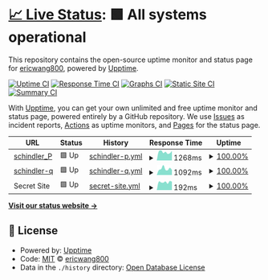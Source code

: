 # [📈 Live Status](https://ericwang800.github.io/healthcheck): <!--live status--> **🟩 All systems operational**

This repository contains the open-source uptime monitor and status page for [ericwang800](https://ericwang800.github.io/healthcheck), powered by [Upptime](https://github.com/upptime/upptime).

[![Uptime CI](https://github.com/ericwang800/healthcheck/workflows/Uptime%20CI/badge.svg)](https://github.com/ericwang800/healthcheck/actions?query=workflow%3A%22Uptime+CI%22)
[![Response Time CI](https://github.com/ericwang800/healthcheck/workflows/Response%20Time%20CI/badge.svg)](https://github.com/ericwang800/healthcheck/actions?query=workflow%3A%22Response+Time+CI%22)
[![Graphs CI](https://github.com/ericwang800/healthcheck/workflows/Graphs%20CI/badge.svg)](https://github.com/ericwang800/healthcheck/actions?query=workflow%3A%22Graphs+CI%22)
[![Static Site CI](https://github.com/ericwang800/healthcheck/workflows/Static%20Site%20CI/badge.svg)](https://github.com/ericwang800/healthcheck/actions?query=workflow%3A%22Static+Site+CI%22)
[![Summary CI](https://github.com/ericwang800/healthcheck/workflows/Summary%20CI/badge.svg)](https://github.com/ericwang800/healthcheck/actions?query=workflow%3A%22Summary+CI%22)

With [Upptime](https://upptime.js.org), you can get your own unlimited and free uptime monitor and status page, powered entirely by a GitHub repository. We use [Issues](https://github.com/ericwang800/healthcheck/issues) as incident reports, [Actions](https://github.com/ericwang800/healthcheck/actions) as uptime monitors, and [Pages](https://ericwang800.github.io/healthcheck) for the status page.

<!--start: status pages-->
<!-- This summary is generated by Upptime (https://github.com/upptime/upptime) -->
<!-- Do not edit this manually, your changes will be overwritten -->
<!-- prettier-ignore -->
| URL | Status | History | Response Time | Uptime |
| --- | ------ | ------- | ------------- | ------ |
| <img alt="" src="https://favicons.githubusercontent.com/main.dm-cn-p.ioee10-cloud.cn" height="13"> [schindler_P](https://main.dm-cn-p.ioee10-cloud.cn/apps/cockpit/index.html#/) | 🟩 Up | [schindler-p.yml](https://github.com/ericwang800/healthcheck/commits/HEAD/history/schindler-p.yml) | <details><summary><img alt="Response time graph" src="./graphs/schindler-p/response-time-week.png" height="20"> 1268ms</summary><br><a href="https://ericwang800.github.io/healthcheck/history/schindler-p"><img alt="Response time 1543" src="https://img.shields.io/endpoint?url=https%3A%2F%2Fraw.githubusercontent.com%2Fericwang800%2Fhealthcheck%2FHEAD%2Fapi%2Fschindler-p%2Fresponse-time.json"></a><br><a href="https://ericwang800.github.io/healthcheck/history/schindler-p"><img alt="24-hour response time 1189" src="https://img.shields.io/endpoint?url=https%3A%2F%2Fraw.githubusercontent.com%2Fericwang800%2Fhealthcheck%2FHEAD%2Fapi%2Fschindler-p%2Fresponse-time-day.json"></a><br><a href="https://ericwang800.github.io/healthcheck/history/schindler-p"><img alt="7-day response time 1268" src="https://img.shields.io/endpoint?url=https%3A%2F%2Fraw.githubusercontent.com%2Fericwang800%2Fhealthcheck%2FHEAD%2Fapi%2Fschindler-p%2Fresponse-time-week.json"></a><br><a href="https://ericwang800.github.io/healthcheck/history/schindler-p"><img alt="30-day response time 1543" src="https://img.shields.io/endpoint?url=https%3A%2F%2Fraw.githubusercontent.com%2Fericwang800%2Fhealthcheck%2FHEAD%2Fapi%2Fschindler-p%2Fresponse-time-month.json"></a><br><a href="https://ericwang800.github.io/healthcheck/history/schindler-p"><img alt="1-year response time 1543" src="https://img.shields.io/endpoint?url=https%3A%2F%2Fraw.githubusercontent.com%2Fericwang800%2Fhealthcheck%2FHEAD%2Fapi%2Fschindler-p%2Fresponse-time-year.json"></a></details> | <details><summary><a href="https://ericwang800.github.io/healthcheck/history/schindler-p">100.00%</a></summary><a href="https://ericwang800.github.io/healthcheck/history/schindler-p"><img alt="All-time uptime 99.38%" src="https://img.shields.io/endpoint?url=https%3A%2F%2Fraw.githubusercontent.com%2Fericwang800%2Fhealthcheck%2FHEAD%2Fapi%2Fschindler-p%2Fuptime.json"></a><br><a href="https://ericwang800.github.io/healthcheck/history/schindler-p"><img alt="24-hour uptime 100.00%" src="https://img.shields.io/endpoint?url=https%3A%2F%2Fraw.githubusercontent.com%2Fericwang800%2Fhealthcheck%2FHEAD%2Fapi%2Fschindler-p%2Fuptime-day.json"></a><br><a href="https://ericwang800.github.io/healthcheck/history/schindler-p"><img alt="7-day uptime 100.00%" src="https://img.shields.io/endpoint?url=https%3A%2F%2Fraw.githubusercontent.com%2Fericwang800%2Fhealthcheck%2FHEAD%2Fapi%2Fschindler-p%2Fuptime-week.json"></a><br><a href="https://ericwang800.github.io/healthcheck/history/schindler-p"><img alt="30-day uptime 99.38%" src="https://img.shields.io/endpoint?url=https%3A%2F%2Fraw.githubusercontent.com%2Fericwang800%2Fhealthcheck%2FHEAD%2Fapi%2Fschindler-p%2Fuptime-month.json"></a><br><a href="https://ericwang800.github.io/healthcheck/history/schindler-p"><img alt="1-year uptime 99.38%" src="https://img.shields.io/endpoint?url=https%3A%2F%2Fraw.githubusercontent.com%2Fericwang800%2Fhealthcheck%2FHEAD%2Fapi%2Fschindler-p%2Fuptime-year.json"></a></details>
| <img alt="" src="https://favicons.githubusercontent.com/main.dm-cn-q.ioee10-cloud.cn" height="13"> [schindler-q](https://main.dm-cn-q.ioee10-cloud.cn/apps/devicemanagement/index.html) | 🟩 Up | [schindler-q.yml](https://github.com/ericwang800/healthcheck/commits/HEAD/history/schindler-q.yml) | <details><summary><img alt="Response time graph" src="./graphs/schindler-q/response-time-week.png" height="20"> 1092ms</summary><br><a href="https://ericwang800.github.io/healthcheck/history/schindler-q"><img alt="Response time 1783" src="https://img.shields.io/endpoint?url=https%3A%2F%2Fraw.githubusercontent.com%2Fericwang800%2Fhealthcheck%2FHEAD%2Fapi%2Fschindler-q%2Fresponse-time.json"></a><br><a href="https://ericwang800.github.io/healthcheck/history/schindler-q"><img alt="24-hour response time 998" src="https://img.shields.io/endpoint?url=https%3A%2F%2Fraw.githubusercontent.com%2Fericwang800%2Fhealthcheck%2FHEAD%2Fapi%2Fschindler-q%2Fresponse-time-day.json"></a><br><a href="https://ericwang800.github.io/healthcheck/history/schindler-q"><img alt="7-day response time 1092" src="https://img.shields.io/endpoint?url=https%3A%2F%2Fraw.githubusercontent.com%2Fericwang800%2Fhealthcheck%2FHEAD%2Fapi%2Fschindler-q%2Fresponse-time-week.json"></a><br><a href="https://ericwang800.github.io/healthcheck/history/schindler-q"><img alt="30-day response time 1783" src="https://img.shields.io/endpoint?url=https%3A%2F%2Fraw.githubusercontent.com%2Fericwang800%2Fhealthcheck%2FHEAD%2Fapi%2Fschindler-q%2Fresponse-time-month.json"></a><br><a href="https://ericwang800.github.io/healthcheck/history/schindler-q"><img alt="1-year response time 1783" src="https://img.shields.io/endpoint?url=https%3A%2F%2Fraw.githubusercontent.com%2Fericwang800%2Fhealthcheck%2FHEAD%2Fapi%2Fschindler-q%2Fresponse-time-year.json"></a></details> | <details><summary><a href="https://ericwang800.github.io/healthcheck/history/schindler-q">100.00%</a></summary><a href="https://ericwang800.github.io/healthcheck/history/schindler-q"><img alt="All-time uptime 97.14%" src="https://img.shields.io/endpoint?url=https%3A%2F%2Fraw.githubusercontent.com%2Fericwang800%2Fhealthcheck%2FHEAD%2Fapi%2Fschindler-q%2Fuptime.json"></a><br><a href="https://ericwang800.github.io/healthcheck/history/schindler-q"><img alt="24-hour uptime 100.00%" src="https://img.shields.io/endpoint?url=https%3A%2F%2Fraw.githubusercontent.com%2Fericwang800%2Fhealthcheck%2FHEAD%2Fapi%2Fschindler-q%2Fuptime-day.json"></a><br><a href="https://ericwang800.github.io/healthcheck/history/schindler-q"><img alt="7-day uptime 100.00%" src="https://img.shields.io/endpoint?url=https%3A%2F%2Fraw.githubusercontent.com%2Fericwang800%2Fhealthcheck%2FHEAD%2Fapi%2Fschindler-q%2Fuptime-week.json"></a><br><a href="https://ericwang800.github.io/healthcheck/history/schindler-q"><img alt="30-day uptime 97.14%" src="https://img.shields.io/endpoint?url=https%3A%2F%2Fraw.githubusercontent.com%2Fericwang800%2Fhealthcheck%2FHEAD%2Fapi%2Fschindler-q%2Fuptime-month.json"></a><br><a href="https://ericwang800.github.io/healthcheck/history/schindler-q"><img alt="1-year uptime 97.14%" src="https://img.shields.io/endpoint?url=https%3A%2F%2Fraw.githubusercontent.com%2Fericwang800%2Fhealthcheck%2FHEAD%2Fapi%2Fschindler-q%2Fuptime-year.json"></a></details>
| <img alt="" src="https://favicons.githubusercontent.com/null" height="13"> Secret Site | 🟩 Up | [secret-site.yml](https://github.com/ericwang800/healthcheck/commits/HEAD/history/secret-site.yml) | <details><summary><img alt="Response time graph" src="./graphs/secret-site/response-time-week.png" height="20"> 192ms</summary><br><a href="https://ericwang800.github.io/healthcheck/history/secret-site"><img alt="Response time 192" src="https://img.shields.io/endpoint?url=https%3A%2F%2Fraw.githubusercontent.com%2Fericwang800%2Fhealthcheck%2FHEAD%2Fapi%2Fsecret-site%2Fresponse-time.json"></a><br><a href="https://ericwang800.github.io/healthcheck/history/secret-site"><img alt="24-hour response time 187" src="https://img.shields.io/endpoint?url=https%3A%2F%2Fraw.githubusercontent.com%2Fericwang800%2Fhealthcheck%2FHEAD%2Fapi%2Fsecret-site%2Fresponse-time-day.json"></a><br><a href="https://ericwang800.github.io/healthcheck/history/secret-site"><img alt="7-day response time 192" src="https://img.shields.io/endpoint?url=https%3A%2F%2Fraw.githubusercontent.com%2Fericwang800%2Fhealthcheck%2FHEAD%2Fapi%2Fsecret-site%2Fresponse-time-week.json"></a><br><a href="https://ericwang800.github.io/healthcheck/history/secret-site"><img alt="30-day response time 192" src="https://img.shields.io/endpoint?url=https%3A%2F%2Fraw.githubusercontent.com%2Fericwang800%2Fhealthcheck%2FHEAD%2Fapi%2Fsecret-site%2Fresponse-time-month.json"></a><br><a href="https://ericwang800.github.io/healthcheck/history/secret-site"><img alt="1-year response time 192" src="https://img.shields.io/endpoint?url=https%3A%2F%2Fraw.githubusercontent.com%2Fericwang800%2Fhealthcheck%2FHEAD%2Fapi%2Fsecret-site%2Fresponse-time-year.json"></a></details> | <details><summary><a href="https://ericwang800.github.io/healthcheck/history/secret-site">100.00%</a></summary><a href="https://ericwang800.github.io/healthcheck/history/secret-site"><img alt="All-time uptime 92.04%" src="https://img.shields.io/endpoint?url=https%3A%2F%2Fraw.githubusercontent.com%2Fericwang800%2Fhealthcheck%2FHEAD%2Fapi%2Fsecret-site%2Fuptime.json"></a><br><a href="https://ericwang800.github.io/healthcheck/history/secret-site"><img alt="24-hour uptime 100.00%" src="https://img.shields.io/endpoint?url=https%3A%2F%2Fraw.githubusercontent.com%2Fericwang800%2Fhealthcheck%2FHEAD%2Fapi%2Fsecret-site%2Fuptime-day.json"></a><br><a href="https://ericwang800.github.io/healthcheck/history/secret-site"><img alt="7-day uptime 100.00%" src="https://img.shields.io/endpoint?url=https%3A%2F%2Fraw.githubusercontent.com%2Fericwang800%2Fhealthcheck%2FHEAD%2Fapi%2Fsecret-site%2Fuptime-week.json"></a><br><a href="https://ericwang800.github.io/healthcheck/history/secret-site"><img alt="30-day uptime 92.04%" src="https://img.shields.io/endpoint?url=https%3A%2F%2Fraw.githubusercontent.com%2Fericwang800%2Fhealthcheck%2FHEAD%2Fapi%2Fsecret-site%2Fuptime-month.json"></a><br><a href="https://ericwang800.github.io/healthcheck/history/secret-site"><img alt="1-year uptime 92.04%" src="https://img.shields.io/endpoint?url=https%3A%2F%2Fraw.githubusercontent.com%2Fericwang800%2Fhealthcheck%2FHEAD%2Fapi%2Fsecret-site%2Fuptime-year.json"></a></details>

<!--end: status pages-->

[**Visit our status website →**](https://ericwang800.github.io/healthcheck)

## 📄 License

- Powered by: [Upptime](https://github.com/upptime/upptime)
- Code: [MIT](./LICENSE) © [ericwang800](https://ericwang800.github.io/healthcheck)
- Data in the `./history` directory: [Open Database License](https://opendatacommons.org/licenses/odbl/1-0/)
